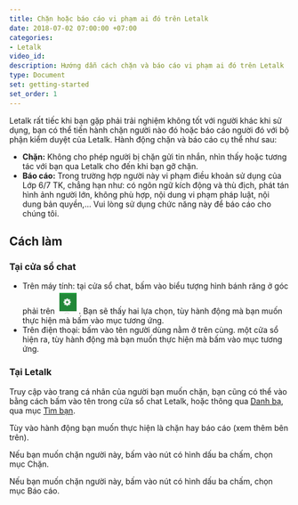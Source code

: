 ```yaml
---
title: Chặn hoặc báo cáo vi phạm ai đó trên Letalk
date: 2018-07-02 07:00:00 +07:00
categories:
- Letalk
video_id: 
description: Hướng dẫn cách chặn và báo cáo vi phạm ai đó trên Letalk
type: Document
set: getting-started
set_order: 1
---
```


Letalk rất tiếc khi bạn gặp phải trải nghiệm kh&ocirc;ng tốt với người kh&aacute;c khi sử dụng, bạn c&oacute; thể tiến h&agrave;nh chặn người n&agrave;o đ&oacute; hoặc b&aacute;o c&aacute;o người đ&oacute; với bộ phận kiểm duyệt của Letalk. H&agrave;nh động chặn v&agrave; b&aacute;o c&aacute;o cụ thể như sau:

* **Chặn:**&nbsp;Kh&ocirc;ng cho ph&eacute;p người bị chặn gửi tin nhắn, nh&igrave;n thấy hoặc tương t&aacute;c với bạn qua Letalk cho đến khi bạn gỡ chặn.
* **B&aacute;o c&aacute;o:** Trong trường hợp người n&agrave;y vi phạm điều khoản sử dụng của Lớp 6/7 TK, chẳng hạn như: c&oacute; ng&ocirc;n ngữ k&iacute;ch động v&agrave; th&ugrave; địch, ph&aacute;t t&aacute;n h&igrave;nh ảnh người lớn, kh&ocirc;ng ph&ugrave; hợp, nội dung vi phạm ph&aacute;p luật, nội dung bản quyền,… Vui l&ograve;ng sử dụng chức năng n&agrave;y để b&aacute;o c&aacute;o cho ch&uacute;ng t&ocirc;i.

## C&aacute;ch l&agrave;m

### Tại cửa sổ chat

* Tr&ecirc;n m&aacute;y t&iacute;nh: tại cửa sổ chat, bấm v&agrave;o biểu tượng h&igrave;nh b&aacute;nh răng ở g&oacute;c phải tr&ecirc;n &nbsp;![](/uploads/capture.PNG)&nbsp;. Bạn sẽ thấy hai lựa chọn, t&ugrave;y h&agrave;nh động m&agrave; bạn muốn thực hiện m&agrave; bấm v&agrave;o mục tương ứng.
* Tr&ecirc;n điện thoại: bấm v&agrave;o t&ecirc;n người d&ugrave;ng nằm ở tr&ecirc;n c&ugrave;ng. một cửa sổ hiện ra, t&ugrave;y h&agrave;nh động m&agrave; bạn muốn thực hiện m&agrave; bấm v&agrave;o mục tương ứng.

### Tại Letalk

Truy cập v&agrave;o trang c&aacute; nh&acirc;n của người bạn muốn chặn, bạn cũng c&oacute; thể v&agrave;o bằng c&aacute;ch bấm v&agrave;o t&ecirc;n trong cửa sổ chat Letalk, hoặc th&ocirc;ng qua [Danh bạ](/letalk/t%C3%ACm-ki%E1%BA%BFm-li%C3%AAn-l%E1%BA%A1c-v%C3%A0-b%E1%BA%A1n-b%C3%A8-trong-danh-b%E1%BA%A1-letalk/), qua mục [T&igrave;m bạn](/letalk/t%C3%ACm-ki%E1%BA%BFm-li%C3%AAn-l%E1%BA%A1c-v%C3%A0-b%E1%BA%A1n-b%C3%A8-trong-danh-b%E1%BA%A1-letalk/).

T&ugrave;y v&agrave;o h&agrave;nh động bạn muốn thực hiện l&agrave; chặn hay b&aacute;o c&aacute;o (xem th&ecirc;m b&ecirc;n tr&ecirc;n).

Nếu bạn muốn chặn người n&agrave;y, bấm v&agrave;o n&uacute;t c&oacute; h&igrave;nh dấu ba chấm, chọn mục Chặn.

Nếu bạn muốn chặn người n&agrave;y, bấm v&agrave;o n&uacute;t c&oacute; h&igrave;nh dấu ba chấm, chọn mục B&aacute;o c&aacute;o.

&nbsp;

# #